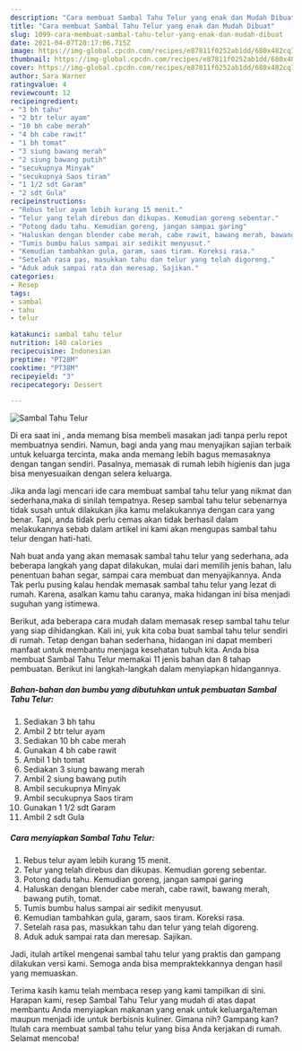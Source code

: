 ```yaml
---
description: "Cara membuat Sambal Tahu Telur yang enak dan Mudah Dibuat"
title: "Cara membuat Sambal Tahu Telur yang enak dan Mudah Dibuat"
slug: 1099-cara-membuat-sambal-tahu-telur-yang-enak-dan-mudah-dibuat
date: 2021-04-07T20:17:06.715Z
image: https://img-global.cpcdn.com/recipes/e87811f0252ab1dd/680x482cq70/sambal-tahu-telur-foto-resep-utama.jpg
thumbnail: https://img-global.cpcdn.com/recipes/e87811f0252ab1dd/680x482cq70/sambal-tahu-telur-foto-resep-utama.jpg
cover: https://img-global.cpcdn.com/recipes/e87811f0252ab1dd/680x482cq70/sambal-tahu-telur-foto-resep-utama.jpg
author: Sara Warner
ratingvalue: 4
reviewcount: 12
recipeingredient:
- "3 bh tahu"
- "2 btr telur ayam"
- "10 bh cabe merah"
- "4 bh cabe rawit"
- "1 bh tomat"
- "3 siung bawang merah"
- "2 siung bawang putih"
- "secukupnya Minyak"
- "secukupnya Saos tiram"
- "1 1/2 sdt Garam"
- "2 sdt Gula"
recipeinstructions:
- "Rebus telur ayam lebih kurang 15 menit."
- "Telur yang telah direbus dan dikupas. Kemudian goreng sebentar."
- "Potong dadu tahu. Kemudian goreng, jangan sampai garing"
- "Haluskan dengan blender cabe merah, cabe rawit, bawang merah, bawang putih, tomat."
- "Tumis bumbu halus sampai air sedikit menyusut."
- "Kemudian tambahkan gula, garam, saos tiram. Koreksi rasa."
- "Setelah rasa pas, masukkan tahu dan telur yang telah digoreng."
- "Aduk aduk sampai rata dan meresap. Sajikan."
categories:
- Resep
tags:
- sambal
- tahu
- telur

katakunci: sambal tahu telur 
nutrition: 140 calories
recipecuisine: Indonesian
preptime: "PT28M"
cooktime: "PT38M"
recipeyield: "3"
recipecategory: Dessert

---
```



![Sambal Tahu Telur](https://img-global.cpcdn.com/recipes/e87811f0252ab1dd/680x482cq70/sambal-tahu-telur-foto-resep-utama.jpg)

Di era  saat ini , anda memang bisa membeli masakan jadi tanpa perlu repot membuatnya sendiri. Namun, bagi anda yang mau menyajikan sajian terbaik untuk keluarga tercinta, maka anda memang lebih bagus memasaknya dengan tangan sendiri. Pasalnya, memasak di rumah lebih higienis dan juga bisa menyesuaikan dengan selera keluarga.

Jika anda lagi mencari ide cara membuat sambal tahu telur yang nikmat dan sederhana,maka di sinilah tempatnya. Resep sambal tahu telur  sebenarnya tidak susah untuk dilakukan jika kamu melakukannya dengan cara yang benar. Tapi, anda tidak perlu cemas akan tidak berhasil dalam melakukannya 
sebab dalam artikel ini kami akan mengupas sambal tahu telur dengan hati-hati.  



Nah buat anda yang akan memasak sambal tahu telur yang sederhana, ada beberapa langkah yang dapat dilakukan, mulai dari memilih jenis bahan, lalu penentuan bahan segar, sampai cara membuat dan menyajikannya. Anda Tak perlu pusing kalau hendak memasak sambal tahu telur yang lezat di rumah. Karena, asalkan kamu  tahu caranya, maka hidangan ini bisa menjadi suguhan yang istimewa.

Berikut, ada beberapa cara mudah dalam memasak resep sambal tahu telur yang siap dihidangkan. Kali ini, yuk kita coba buat sambal tahu telur sendiri di rumah. Tetap dengan bahan sederhana, hidangan ini dapat memberi manfaat untuk membantu menjaga kesehatan tubuh kita. Anda bisa membuat Sambal Tahu Telur memakai 11 jenis bahan dan 8 tahap pembuatan. Berikut ini langkah-langkah dalam menyiapkan hidangannya.

<!--inarticleads1-->

##### Bahan-bahan dan bumbu yang dibutuhkan untuk pembuatan Sambal Tahu Telur:

1. Sediakan 3 bh tahu
1. Ambil 2 btr telur ayam
1. Sediakan 10 bh cabe merah
1. Gunakan 4 bh cabe rawit
1. Ambil 1 bh tomat
1. Sediakan 3 siung bawang merah
1. Ambil 2 siung bawang putih
1. Ambil secukupnya Minyak
1. Ambil secukupnya Saos tiram
1. Gunakan 1 1/2 sdt Garam
1. Ambil 2 sdt Gula




<!--inarticleads2-->

##### Cara menyiapkan Sambal Tahu Telur:

1. Rebus telur ayam lebih kurang 15 menit.
1. Telur yang telah direbus dan dikupas. Kemudian goreng sebentar.
1. Potong dadu tahu. Kemudian goreng, jangan sampai garing
1. Haluskan dengan blender cabe merah, cabe rawit, bawang merah, bawang putih, tomat.
1. Tumis bumbu halus sampai air sedikit menyusut.
1. Kemudian tambahkan gula, garam, saos tiram. Koreksi rasa.
1. Setelah rasa pas, masukkan tahu dan telur yang telah digoreng.
1. Aduk aduk sampai rata dan meresap. Sajikan.




Jadi, itulah artikel mengenai  sambal tahu telur  yang praktis dan gampang dilakukan versi kami. Semoga anda bisa mempraktekkannya dengan hasil yang memuaskan. 

Terima kasih kamu telah membaca resep yang kami tampilkan di sini. Harapan kami, resep  Sambal Tahu Telur yang mudah di atas dapat membantu Anda menyiapkan makanan yang enak untuk keluarga/teman maupun menjadi ide untuk berbisnis kuliner. Gimana nih? Gampang kan? Itulah cara membuat sambal tahu telur yang bisa Anda kerjakan di rumah. Selamat mencoba!

